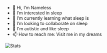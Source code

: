 - 👋 Hi, I’m Nameless
- 👀 I’m interested in sleep
- 🌱 I’m currently learning what sleep is
- 💞️ I’m looking to collaborate on sleep
- 🔘 I'm autistic and like sleep
- 📫 How to reach me: Visit me in my dreams



![Stats](https://github-readme-stats.vercel.app/api?username=misfiy&show_icons=true&theme=radical)
